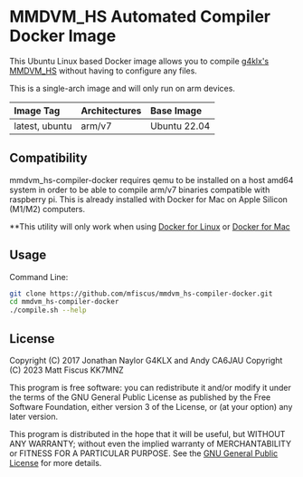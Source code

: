 # MMDVM_HS Automated Compiler Docker Image

This Ubuntu Linux based Docker image allows you to compile [g4klx's](https://github.com/g4klx) [MMDVM_HS](https://github.com/g4klx/MMDVM_HS) without having to configure any files.

This is a single-arch image and will only run on arm devices.

| Image Tag             | Architectures           | Base Image         | 
| :-------------------- | :-----------------------| :----------------- | 
| latest, ubuntu        | arm/v7                  | Ubuntu 22.04       | 

## Compatibility

mmdvm_hs-compiler-docker requires qemu to be installed on a host amd64 system in order to be able to compile arm/v7 binaries compatible with raspberry pi. This is already installed with Docker for Mac on Apple Silicon (M1/M2) computers.

**This utility will only work when using [Docker for Linux](https://docs.docker.com/desktop/install/linux-install/) or [Docker for Mac](https://docs.docker.com/desktop/install/mac-install/)

## Usage

Command Line:

```bash
git clone https://github.com/mfiscus/mmdvm_hs-compiler-docker.git
cd mmdvm_hs-compiler-docker
./compile.sh --help
```

## License

Copyright (C) 2017 Jonathan Naylor G4KLX and Andy CA6JAU
Copyright (C) 2023 Matt Fiscus KK7MNZ

This program is free software: you can redistribute it and/or modify it under the terms of the GNU General Public License as published by the Free Software Foundation, either version 3 of the License, or (at your option) any later version.

This program is distributed in the hope that it will be useful, but WITHOUT ANY WARRANTY; without even the implied warranty of MERCHANTABILITY or FITNESS FOR A PARTICULAR PURPOSE.  See the [GNU General Public License](./LICENSE) for more details.
